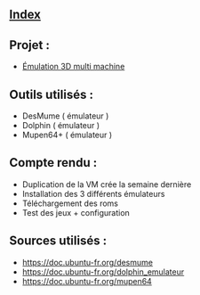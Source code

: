 ## [Index](https://github.com/Matteo-Ynov/Labo-Infra-R-seau/blob/main/README.md)

## Projet :
  - [Émulation 3D multi machine](https://romain-ynov.notion.site/Projet-Infra-mulation-3D-multi-machine-Container-ou-virtu-14b2a83de2c848c1ba182311e5031271)
  
## Outils utilisés :

- DesMume ( émulateur )
- Dolphin ( émulateur )
- Mupen64+ ( émulateur )

## Compte rendu :
- Duplication de la VM crée la semaine dernière
- Installation des 3 différents émulateurs
- Téléchargement des roms
- Test des jeux + configuration

## Sources utilisés :
- https://doc.ubuntu-fr.org/desmume
- https://doc.ubuntu-fr.org/dolphin_emulateur
- https://doc.ubuntu-fr.org/mupen64
